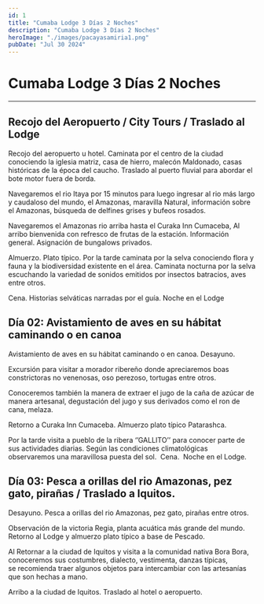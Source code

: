```yaml
---
id: 1
title: "Cumaba Lodge 3 Días 2 Noches"
description: "Cumaba Lodge 3 Días 2 Noches"
heroImage: "./images/pacayasamiria1.png"
pubDate: "Jul 30 2024"
---
```


# Cumaba Lodge 3 Días 2 Noches

---

## Recojo del Aeropuerto / City Tours / Traslado al Lodge

Recojo del aeropuerto u hotel. Caminata por el centro de la ciudad conociendo la iglesia matriz, casa de hierro, malecón Maldonado, casas históricas de la época del caucho. Traslado al puerto fluvial para abordar el bote motor fuera de borda.

Navegaremos el rio Itaya por 15 minutos para luego ingresar al rio más largo y caudaloso del mundo, el Amazonas, maravilla Natural, información sobre el Amazonas, búsqueda de delfines grises y bufeos rosados.

Navegaremos el Amazonas rio arriba hasta el Curaka Inn Cumaceba, Al arribo bienvenida con refresco de frutas de la estación. Información general. Asignación de bungalows privados.

Almuerzo. Plato típico. Por la tarde caminata por la selva conociendo flora y fauna y la biodiversidad existente en el área. Caminata nocturna por la selva escuchando la variedad de sonidos emitidos por insectos batracios, aves entre otros.

Cena. Historias selváticas narradas por el guía. Noche en el Lodge

## Día 02: Avistamiento de aves en su hábitat caminando o en canoa

Avistamiento de aves en su hábitat caminando o en canoa. Desayuno.

Excursión para visitar a morador ribereño donde apreciaremos boas constrictoras no venenosas, oso perezoso, tortugas entre otros.

Conoceremos también la manera de extraer el jugo de la caña de azúcar de manera artesanal, degustación del jugo y sus derivados como el ron de cana, melaza.

Retorno a Curaka Inn Cumaceba. Almuerzo plato típico Patarashca.

Por la tarde visita a pueblo de la ribera ‘’GALLITO’’ para conocer parte de sus actividades diarias. Según las condiciones climatológicas observaremos una maravillosa puesta del sol.  Cena.  Noche en el Lodge.

## Día 03: Pesca a orillas del rio Amazonas, pez gato, pirañas / Traslado a Iquitos.

Desayuno. Pesca a orillas del rio Amazonas, pez gato, pirañas entre otros.

Observación de la victoria Regia, planta acuática más grande del mundo. Retorno al Lodge y almuerzo plato típico a base de Pescado.

Al Retornar a la ciudad de Iquitos y visita a la comunidad nativa Bora Bora, conoceremos sus costumbres, dialecto, vestimenta, danzas típicas, se recomienda traer algunos objetos para intercambiar con las artesanías que son hechas a mano.

Arribo a la ciudad de Iquitos. Traslado al hotel o aeropuerto.
